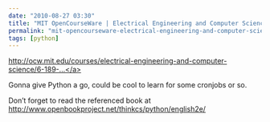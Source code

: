 ```yaml
---
date: "2010-08-27 03:30"
title: "MIT OpenCourseWare | Electrical Engineering and Computer Science | 6.189 A Gentle Introduction to Programming Using Python, January IAP 2008 | Lecture Notes"
permalink: "mit-opencourseware-electrical-engineering-and-computer-science-6-189-a-gentle-introduction-to-programming-using-python-january-iap-2008-lecture-notes"
tags: [python]
---
```


<a href="http://ocw.mit.edu/courses/electrical-engineering-and-computer-science/6-189-a-gentle-introduction-to-programming-using-python-january-iap-2008/lecture-notes/">http://ocw.mit.edu/courses/electrical-engineering-and-computer-science/6-189-...</a>

Gonna give Python a go, could be cool to learn for some cronjobs or so.

Don’t forget to read the referenced book at <a href="http://www.openbookproject.net/thinkcs/python/english2e/">http://www.openbookproject.net/thinkcs/python/english2e/</a>
